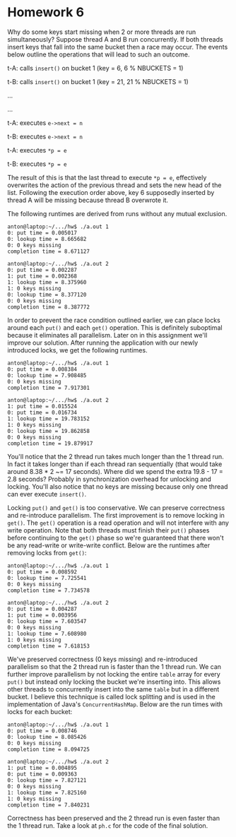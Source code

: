 # Homework 6

Why do some keys start missing when 2 or more threads are run simultaneously? Suppose thread A and B run concurrently. If both threads insert keys that fall into the same bucket then a race may occur. The events below outline the operations that will lead to such an outcome.

t-A: calls `insert()` on bucket 1 (key = 6, 6 % NBUCKETS = 1)

t-B: calls `insert()` on bucket 1 (key = 21, 21 % NBUCKETS = 1)

...

...

t-A: executes `e->next = n`

t-B: executes `e->next = n`

t-A: executes `*p = e`

t-B: executes `*p = e`

The result of this is that the last thread to execute `*p = e`, effectively overwrites the action of the previous thread and sets the new head of the list. Following the execution order above, key 6 supposedly inserted by thread A will be missing because thread B overwrote it.

The following runtimes are derived from runs without any mutual exclusion.

```
anton@laptop:~/.../hw$ ./a.out 1
0: put time = 0.005017
0: lookup time = 8.665682
0: 0 keys missing
completion time = 8.671127

anton@laptop:~/.../hw$ ./a.out 2
0: put time = 0.002287
1: put time = 0.002368
1: lookup time = 8.375960
1: 0 keys missing
0: lookup time = 8.377120
0: 0 keys missing
completion time = 8.387772
```

In order to prevent the race condition outlined earlier, we can place locks around each `put()` and each `get()` operation. This is definitely suboptimal because it eliminates all parallelism. Later on in this assignment we'll improve our solution. After running the application with our newly introduced locks, we get the following runtimes.

```
anton@laptop:~/.../hw$ ./a.out 1
0: put time = 0.008384
0: lookup time = 7.908485
0: 0 keys missing
completion time = 7.917301

anton@laptop:~/.../hw$ ./a.out 2
1: put time = 0.015524
0: put time = 0.016734
1: lookup time = 19.783152
1: 0 keys missing
0: lookup time = 19.862858
0: 0 keys missing
completion time = 19.879917
```

You'll notice that the 2 thread run takes much longer than the 1 thread run. In fact it takes longer than if each thread ran sequentially (that would take around 8.38 * 2 ~= 17 seconds). Where did we spend the extra 19.8 - 17 = 2.8 seconds? Probably in synchronization overhead for unlocking and locking. You'll also notice that no keys are missing because only one thread can ever execute `insert()`.

Locking `put()` and `get()` is too conservative. We can preserve correctness and re-introduce parallelism. The first improvement is to remove locking in `get()`. The `get()` operation is a read operation and will not interfere with any write operation. Note that both threads must finish their `put()` phases before continuing to the `get()` phase so we're guaranteed that there won't be any read-write or write-write conflict. Below are the runtimes after removing locks from `get()`:

```
anton@laptop:~/.../hw$ ./a.out 1
0: put time = 0.008592
0: lookup time = 7.725541
0: 0 keys missing
completion time = 7.734578

anton@laptop:~/.../hw$ ./a.out 2
0: put time = 0.004287
1: put time = 0.003956
0: lookup time = 7.603547
0: 0 keys missing
1: lookup time = 7.608980
1: 0 keys missing
completion time = 7.618153
```

We've preserved correctness (0 keys missing) and re-introduced parallelism so that the 2 thread run is faster than the 1 thread run. We can further improve parallelism by not locking the entire `table` array for every `put()` but instead only locking the bucket we're inserting into. This allows other threads to concurrently insert into the same `table` but in a different bucket. I believe this technique is called lock splitting and is used in the implementation of Java's `ConcurrentHashMap`. Below are the run times with locks for each bucket:

```
anton@laptop:~/.../hw$ ./a.out 1
0: put time = 0.008746
0: lookup time = 8.085426
0: 0 keys missing
completion time = 8.094725

anton@laptop:~/.../hw$ ./a.out 2
1: put time = 0.004895
0: put time = 0.009363
0: lookup time = 7.827121
0: 0 keys missing
1: lookup time = 7.825160
1: 0 keys missing
completion time = 7.840231
```

Correctness has been preserved and the 2 thread run is even faster than the 1 thread run. Take a look at `ph.c` for the code of the final solution.
